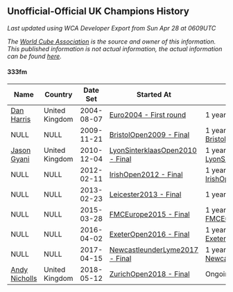 ## Unofficial-Official UK Champions History

*Last updated using WCA Developer Export from Sun Apr 28 at 0609UTC*

*The [World Cube Association](https://www.worldcubeassociation.org) is the source and owner of this information. This published information is not actual information, the actual information can be found [here](https://www.worldcubeassociation.org/results).*

#### 333fm

|Name|Country|Date Set|Started At|Ended At|Days Held|  
|--|--|--|--|--|--|  
|[Dan Harris](https://www.worldcubeassociation.org/persons/2003HARR01)|United Kingdom|2004-08-07|[Euro2004 - First round](https://www.worldcubeassociation.org/competitions/Euro2004/results/all#e333fm_1)|1 year after [Euro2008](https://www.worldcubeassociation.org/competitions/Euro2008/results/all#e333fm_f)|1870|  
|NULL|NULL|2009-11-21|[BristolOpen2009 - Final](https://www.worldcubeassociation.org/competitions/BristolOpen2009/results/all#e333fm_f)|1 year after [BristolOpen2009](https://www.worldcubeassociation.org/competitions/BristolOpen2009/results/all#e333fm_f)|365|  
|[Jason Gyani](https://www.worldcubeassociation.org/persons/2008GYAN01)|United Kingdom|2010-12-04|[LyonSinterklaasOpen2010 - Final](https://www.worldcubeassociation.org/competitions/LyonSinterklaasOpen2010/results/all#e333fm_f)|1 year after [LyonSinterklaasOpen2010](https://www.worldcubeassociation.org/competitions/LyonSinterklaasOpen2010/results/all#e333fm_f)|365|  
|NULL|NULL|2012-02-11|[IrishOpen2012 - Final](https://www.worldcubeassociation.org/competitions/IrishOpen2012/results/all#e333fm_f)|1 year after [IrishOpen2012](https://www.worldcubeassociation.org/competitions/IrishOpen2012/results/all#e333fm_f)|366|  
|NULL|NULL|2013-02-23|[Leicester2013 - Final](https://www.worldcubeassociation.org/competitions/Leicester2013/results/all#e333fm_f)|1 year after [Leicester2013](https://www.worldcubeassociation.org/competitions/Leicester2013/results/all#e333fm_f)|365|  
|NULL|NULL|2015-03-28|[FMCEurope2015 - Final](https://www.worldcubeassociation.org/competitions/FMCEurope2015/results/all#e333fm_f)|1 year after [FMCEurope2015](https://www.worldcubeassociation.org/competitions/FMCEurope2015/results/all#e333fm_f)|366|  
|NULL|NULL|2016-04-02|[ExeterOpen2016 - Final](https://www.worldcubeassociation.org/competitions/ExeterOpen2016/results/all#e333fm_f)|1 year after [ExeterOpen2016](https://www.worldcubeassociation.org/competitions/ExeterOpen2016/results/all#e333fm_f)|365|  
|NULL|NULL|2017-04-15|[NewcastleunderLyme2017 - Final](https://www.worldcubeassociation.org/competitions/NewcastleunderLyme2017/results/all#e333fm_f)|1 year after [NewcastleunderLyme2017](https://www.worldcubeassociation.org/competitions/NewcastleunderLyme2017/results/all#e333fm_f)|365|  
|[Andy Nicholls](https://www.worldcubeassociation.org/persons/2015NICH04)|United Kingdom|2018-05-12|[ZurichOpen2018 - Final](https://www.worldcubeassociation.org/competitions/ZurichOpen2018/results/all#e333fm_f)|Ongoing|350|  
